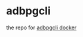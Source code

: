 # adbpgcli

the repo for [adbpgcli docker](https://hub.docker.com/repository/docker/aliadbpg/adbpgcli)